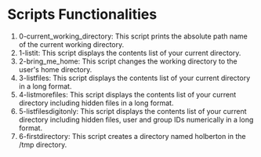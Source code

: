 # Scripts Functionalities

1. 0-current_working_directory: This script prints the absolute path name of the current working directory.
2. 1-listit: This script displays the contents list of your current directory.
3. 2-bring_me_home: This script changes the working directory to the user's home directory.
4. 3-listfiles: This script displays the contents list of your current directory in a long format.
5. 4-listmorefiles: This script displays the contents list of your current directory including hidden files in a long format.
6. 5-listfilesdigitonly: This script displays the contents list of your current directory including hidden files, user and group IDs numerically in a long format.
7. 6-firstdirectory: This script creates a directory named holberton in the /tmp directory.
